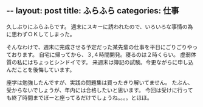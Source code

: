 --
layout: post
title: ふらふら
categories: 仕事
--

久しぶりにふらふらです。
週末にスキーに誘われたので、いろいろな事情の為に思わずＯＫしてしまった。

そんなわけで、週末に完成させる予定だった某先輩の仕事を平日にごりごりやっております。
自宅に帰ってから、３,４時間開発。寝るのは２時くらい。
虚弱体質の私にはちょっとシンドイです。
来週末は簿記の試験。今更ながらに申し込んだことを後悔しています。

座学は勉強したんですが、実践の問題集は買ったきり解いてません。
たぶん、受からないでしょうが、年内には合格したいと思います。
今回は受けに行っても終了時間までぼーと座ってるだけでしょうね。。。。とほほ。
